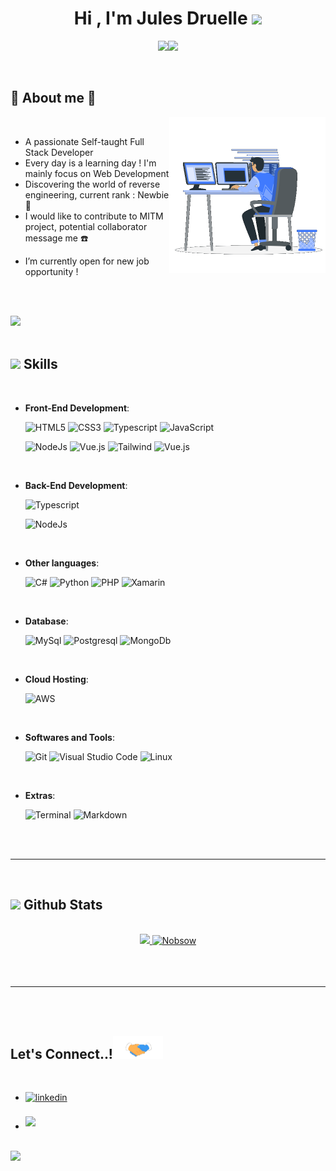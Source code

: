 
<h1 align="center"><b>Hi , I'm Jules Druelle </b><img src="https://media.giphy.com/media/hvRJCLFzcasrR4ia7z/giphy.gif" width="35"></h1>

<p align="center">
  <img src="https://git.io/typing-svg"><img src="https://readme-typing-svg.herokuapp.com?font=Fira+Code&duration=4000&pause=800&center=true&vCenter=true&width=435&lines=Welcome+to+my+profile+!%F0%9F%91%8B;Full+Stack+Developer;Computer+Science+Engineer;Newbie+in+Reverse+Engineering;Active+Learner%2FReseacher;Love+to+learn+new+stuffs+!%E2%9D%A4%EF%B8%8F">
</p>


<br>



	
## 🧐 **About me** 🧐

<picture> <img align="right" src="https://raw.githubusercontent.com/Nobsow/Nobsow/main/raw/main/assets/mdImages/Right_Side.gif" width = 250px></picture>

<br>

- A passionate Self-taught Full Stack Developer
- Every day is a learning day ! I'm mainly focus on Web Development
- Discovering the world of reverse engineering, current rank : Newbie 👶
- I would like to contribute to MITM project, potential collaborator message me ☎️
<!--- Personal website [link](https://www.0xabdulkhalid.ml) -->
<!--- I’m currently open for new job opportunity, this is [my resume](https://read.cv/0xabdulkhalid) -->
- I’m currently open for new job opportunity !

<br><br>

<img src="https://user-images.githubusercontent.com/73097560/115834477-dbab4500-a447-11eb-908a-139a6edaec5c.gif"><br><br>

## <img src="https://media2.giphy.com/media/QssGEmpkyEOhBCb7e1/giphy.gif?cid=ecf05e47a0n3gi1bfqntqmob8g9aid1oyj2wr3ds3mg700bl&rid=giphy.gif" width ="25"><b> Skills</b>
<br>

<p align="center">  
    
- **Front-End Development**:

   ![HTML5](https://img.shields.io/badge/HTML5%20-%23E34F26.svg?style=for-the-badge&logo=html5&logoColor=white)
   ![CSS3](https://img.shields.io/badge/CSS%20-%231572B6.svg?style=for-the-badge&logo=css3&logoColor=white)
   ![Typescript](https://img.shields.io/badge/TypeScript-007ACC?style=for-the-badge&logo=typescript&logoColor=white)
   ![JavaScript](https://img.shields.io/badge/JavaScript%20-%23F7DF1E.svg?style=for-the-badge&logo=javascript&logoColor=black)
	
   ![NodeJs](https://img.shields.io/badge/Node.js-43853D?style=for-the-badge&logo=node.js&logoColor=white)
   ![Vue.js](https://img.shields.io/badge/Vue.js-35495E?style=for-the-badge&logo=vue.js&logoColor=4FC08D)
   ![Tailwind](https://img.shields.io/badge/Tailwind_CSS-38B2AC?style=for-the-badge&logo=tailwind-css&logoColor=white)
   ![Vue.js](https://img.shields.io/badge/Vue.js-35495E?style=for-the-badge&logo=vue.js&logoColor=4FC08D)

<br>
    
- **Back-End Development**:
	
   ![Typescript](https://img.shields.io/badge/TypeScript-007ACC?style=for-the-badge&logo=typescript&logoColor=white)
	
   ![NodeJs](https://img.shields.io/badge/Node.js-43853D?style=for-the-badge&logo=node.js&logoColor=white)

<br>

- **Other languages**:
    
    ![C#](https://img.shields.io/badge/C%23-239120?style=for-the-badge&logo=c-sharp&logoColor=white)
    ![Python](https://img.shields.io/badge/Python%20-%2314354C.svg?style=for-the-badge&logo=python&logoColor=white)
    ![PHP](https://img.shields.io/badge/PHP-777BB4?style=for-the-badge&logo=php&logoColor=white)
    ![Xamarin](https://img.shields.io/badge/Xamarin-3498DB?style=for-the-badge&logo=xamarin&logoColor=white)

<br>  

- **Database**:
    
    ![MySql](https://img.shields.io/badge/MySQL-00000F?style=for-the-badge&logo=mysql&logoColor=white)
    ![Postgresql](https://img.shields.io/badge/PostgreSQL-316192?style=for-the-badge&logo=postgresql&logoColor=white)
    ![MongoDb](https://img.shields.io/badge/MongoDB-4EA94B?style=for-the-badge&logo=mongodb&logoColor=white)

<br>  

- **Cloud Hosting**:

    ![AWS](https://img.shields.io/badge/Amazon_AWS-232F3E?style=for-the-badge&logo=amazon-aws&logoColor=white)
    
<br>

- **Softwares and Tools**:

    ![Git](https://img.shields.io/badge/git-%23F05033.svg?style=for-the-badge&logo=git&logoColor=white)
    ![Visual Studio Code](https://img.shields.io/badge/Visual%20Studio%20Code-0078d7.svg?style=for-the-badge&logo=visual-studio-code&logoColor=white)
    ![Linux](https://img.shields.io/badge/Linux-FCC624?style=for-the-badge&logo=linux&logoColor=black) 

<br>

- **Extras**:

    ![Terminal](https://img.shields.io/badge/Terminal-%23054020?style=for-the-badge&logo=gnu-bash&logoColor=white)
    ![Markdown](https://img.shields.io/badge/markdown-%23000000.svg?style=for-the-badge&logo=markdown&logoColor=white)   


</p>

<br>
<br>

-----

<br>


## <img src="https://media.giphy.com/media/iY8CRBdQXODJSCERIr/giphy.gif" width="35"><b> Github Stats </b>
<br>

<div align="center">

<a href="https://github.com/Nobsow/">
  <img src="https://github-readme-stats.vercel.app/api?username=Nobsow&include_all_commits=true&count_private=true&hide=stars,contribs&show_icons=true&line_height=20&title_color=7A7ADB&icon_color=2234AE&text_color=D3D3D3&bg_color=0,000000,130F40" width="450"/>
  <img src="https://github-readme-stats.vercel.app/api/top-langs?username=Nobsow&show_icons=true&locale=en&layout=compact&line_height=20&title_color=7A7ADB&icon_color=2234AE&text_color=D3D3D3&bg_color=0,000000,130F40" width="375"  alt="Nobsow"/>

</a>
</div>

<br>
<br>
<br>

-----

<br>
<br>

## <b> Let's Connect..!</b><img src="https://raw.githubusercontent.com/Nobsow/Nobsow/main/raw/main/assets/mdImages/handshake.gif" width ="80">
<br>
<div align='left'>

<ul>

<li>
<a href="https://www.linkedin.com/in/jules-drll/" target="_blank">
<img src="https://img.shields.io/badge/linkedin:  Jules%20Druelle-%2300acee.svg?color=405DE6&style=for-the-badge&logo=linkedin&logoColor=white" alt=linkedin style="margin-bottom: 5px;"/>
</a>
</li>

<br>

<li>
<a href="mailto:jules.drlle@gmail.com" target="_blank">
<img src="https://img.shields.io/badge/gmail:  Jules%20Druelle-%23EA4335.svg?style=for-the-badge&logo=gmail&logoColor=white" t=mail style="margin-bottom: 5px;" />
</a>
</li>
	
</ul>
</div>

<br>
<img src="https://user-images.githubusercontent.com/73097560/115834477-dbab4500-a447-11eb-908a-139a6edaec5c.gif">
<br>
